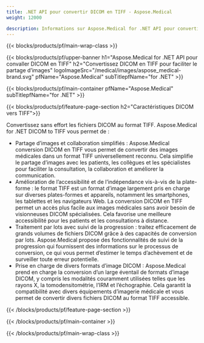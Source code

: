 ```yaml
---
title: .NET API pour convertir DICOM en TIFF - Aspose.Medical
weight: 12000

description: Informations sur Aspose.Medical for .NET API pour convertir DICOM en TIFF
---
```


{{< blocks/products/pf/main-wrap-class >}}

{{< blocks/products/pf/upper-banner h1="Aspose.Medical for .NET API pour convaller DICOM en TIFF" h2="Convertissez DICOM en TIFF pour faciliter le partage d’images" logoImageSrc="/medical/images/aspose_medical-brand.svg" pfName="Aspose.Medical" subTitlepfName="for .NET" >}}

{{< blocks/products/pf/main-container pfName="Aspose.Medical" subTitlepfName="for .NET" >}}

{{< blocks/products/pf/feature-page-section h2="Caractéristiques DICOM vers TIFF">}}

<p>Convertissez sans effort les fichiers DICOM au format TIFF. Aspose.Medical for .NET DICOM to TIFF vous permet de :</p>

<ul>
<li>Partage d’images et collaboration simplifiés : Aspose.Medical conversion DICOM en TIFF vous permet de convertir des images médicales dans un format TIFF universellement reconnu. Cela simplifie le partage d’images avec les patients, les collègues et les spécialistes pour faciliter la consultation, la collaboration et améliorer la communication.</li>
<li>Amélioration de l’accessibilité et de l’indépendance vis-à-vis de la plate-forme : le format TIFF est un format d’image largement pris en charge sur diverses plates-formes et appareils, notamment les smartphones, les tablettes et les navigateurs Web. La conversion DICOM en TIFF permet un accès plus facile aux images médicales sans avoir besoin de visionneuses DICOM spécialisées. Cela favorise une meilleure accessibilité pour les patients et les consultations à distance.</li>
<li>Traitement par lots avec suivi de la progression : traitez efficacement de grands volumes de fichiers DICOM grâce à des capacités de conversion par lots. Aspose.Medical propose des fonctionnalités de suivi de la progression qui fournissent des informations sur le processus de conversion, ce qui vous permet d’estimer le temps d’achèvement et de surveiller toute erreur potentielle.</li>
<li>Prise en charge de divers formats d’image DICOM : Aspose.Medical prend en charge la conversion d’un large éventail de formats d’image DICOM, y compris les modalités couramment utilisées telles que les rayons X, la tomodensitométrie, l’IRM et l’échographie. Cela garantit la compatibilité avec divers équipements d’imagerie médicale et vous permet de convertir divers fichiers DICOM au format TIFF accessible.</li>
</ul>

{{< /blocks/products/pf/feature-page-section >}}

{{< /blocks/products/pf/main-container >}}

{{< /blocks/products/pf/main-wrap-class >}}